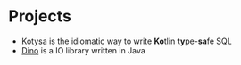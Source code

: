 ---
---

# Projects

- [Kotysa](/kotysa/kotysa) is the idiomatic way to write **Ko**tlin **ty**pe-**sa**fe SQL
- [Dino](/dino/dino) is a IO library written in Java
